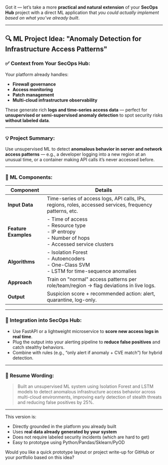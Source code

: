 Got it — let’s take a more **practical and natural extension** of your **SecOps Hub** project with a direct ML application that *you could actually implement based on what you’ve already built*.

---

## 🔍 **ML Project Idea: "Anomaly Detection for Infrastructure Access Patterns"**

### ✅ **Context from Your SecOps Hub:**
Your platform already handles:
- **Firewall governance**
- **Access monitoring**
- **Patch management**
- **Multi-cloud infrastructure observability**

These generate rich **logs and time-series access data** — perfect for **unsupervised or semi-supervised anomaly detection** to spot security risks **without labeled data**.

---

### 💡 **Project Summary:**
Use unsupervised ML to detect **anomalous behavior in server and network access patterns** — e.g., a developer logging into a new region at an unusual time, or a container making API calls it’s never accessed before.

---

### 🧠 **ML Components:**

| Component | Details |
|----------|---------|
| **Input Data** | Time-series of access logs, API calls, IPs, regions, roles, accessed services, frequency patterns, etc. |
| **Feature Examples** | - Time of access<br> - Resource type<br> - IP entropy<br> - Number of hops<br> - Accessed service clusters |
| **Algorithms** | - Isolation Forest<br> - Autoencoders<br> - One-Class SVM<br> - LSTM for time-sequence anomalies |
| **Approach** | Train on "normal" access patterns per role/team/region → flag deviations in live logs. |
| **Output** | Suspicion score + recommended action: alert, quarantine, log-only. |

---

### 🔗 **Integration into SecOps Hub:**
- Use FastAPI or a lightweight microservice to **score new access logs in real time**.
- Plug the output into your alerting pipeline to **reduce false positives** and catch stealthy behaviors.
- Combine with rules (e.g., “only alert if anomaly + CVE match”) for hybrid detection.

---

### 📝 **Resume Wording:**

> Built an unsupervised ML system using Isolation Forest and LSTM models to detect anomalous infrastructure access behavior across multi-cloud environments, improving early detection of stealth threats and reducing false positives by 25%.

---

This version is:
- Directly grounded in the platform you already built
- Uses **real data already generated by your system**
- Does not require labeled security incidents (which are hard to get)
- Easy to prototype using Python/Pandas/Sklearn/PyOD

Would you like a quick prototype layout or project write-up for GitHub or your portfolio based on this idea?